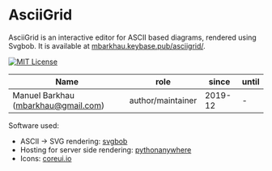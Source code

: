 # AsciiGrid

AsciiGrid is an interactive editor for ASCII based diagrams, rendered using Svgbob.
It is available at [mbarkhau.keybase.pub/asciigrid/](https://mbarkhau.keybase.pub/asciigrid/).


[![MIT License][license_img]][license_ref]


|               Name                  |    role           |  since  | until |
|-------------------------------------|-------------------|---------|-------|
| Manuel Barkhau (mbarkhau@gmail.com) | author/maintainer | 2019-12 | -     |


Software used:

 - ASCII -> SVG rendering: [svgbob](https://github.com/ivanceras/svgbob)
 - Hosting for server side rendering: [pythonanywhere](https://www.pythonanywhere.com/)
 - Icons: [coreui.io](https://coreui.io/icons/)


[license_img]: https://img.shields.io/badge/License-MIT-blue.svg
[license_ref]: https://gitlab.com/mbarkhau/litprog/blob/master/LICENSE
